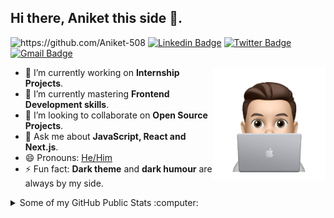 ## Hi there, Aniket this side 👋.
<img src="https://komarev.com/ghpvc/?username=Aniket-508" alt="https://github.com/Aniket-508" /> [![Linkedin Badge](https://img.shields.io/badge/-Aniket%20Pawar-0072b1?style=flat&logo=Linkedin&logoColor=white)](https://www.linkedin.com/in/aniket-pawar-508/ "Connect on LinkedIn")  [![Twitter Badge](https://img.shields.io/badge/-@alaymanguy-00acee?style=flat&logo=Twitter&logoColor=white)](https://twitter.com/alaymanguy "Connect on Twitter")  [![Gmail Badge](https://img.shields.io/badge/-pawaraniket508@gmail.com-c14438?style=flat&logo=Gmail&logoColor=white)](mailto:pawaraniket508@gmail.com "Connect via Email")

<img height="180em" align="right" src="https://github.com/Aniket-508/Aniket-508/blob/main/IMG_0996.PNG" alt="Aniket Coding"/>

- 🔭 I’m currently working on **Internship Projects**.
- 🌱 I’m currently mastering **Frontend Development skills**.
- 👯 I’m looking to collaborate on **Open Source Projects**.
- 💬 Ask me about **JavaScript, React and Next.js**.
- 😄 Pronouns: [He/Him](https://www.mypronouns.org/he-him)
- ⚡ Fun fact: **Dark theme** and **dark humour** are always by my side.

<details>
  <summary>Some of my GitHub Public Stats :computer:</summary>
  <br/>

  <img height="180em" src="https://github-readme-stats.vercel.app/api?username=Aniket-508&theme=algolia&show_icons=true" />
  <img height="180em" src="https://github-readme-stats.vercel.app/api/top-langs/?username=Aniket-508&layout=compact&langs_count=6&theme=algolia" />
</details>
